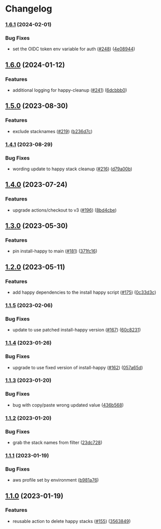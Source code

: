 # Changelog

### [1.6.1](https://github.com/chanzuckerberg/github-actions/compare/happy-cleanup-v1.6.0...happy-cleanup-v1.6.1) (2024-02-01)


### Bug Fixes

* set the OIDC token env variable for auth ([#248](https://github.com/chanzuckerberg/github-actions/issues/248)) ([4e08944](https://github.com/chanzuckerberg/github-actions/commit/4e08944080c55d70d2ce27c4ee8a257c5e81c05e))

## [1.6.0](https://github.com/chanzuckerberg/github-actions/compare/happy-cleanup-v1.5.0...happy-cleanup-v1.6.0) (2024-01-12)


### Features

* additional logging for happy-cleanup ([#241](https://github.com/chanzuckerberg/github-actions/issues/241)) ([6dcbbb0](https://github.com/chanzuckerberg/github-actions/commit/6dcbbb001452371cb1e528abb2bca5e0f2bfb746))

## [1.5.0](https://github.com/chanzuckerberg/github-actions/compare/happy-cleanup-v1.4.1...happy-cleanup-v1.5.0) (2023-08-30)


### Features

* exclude stacknames ([#219](https://github.com/chanzuckerberg/github-actions/issues/219)) ([b236d7c](https://github.com/chanzuckerberg/github-actions/commit/b236d7c84fadb43e11c0a3f8f291df28b4d17a2e))

### [1.4.1](https://github.com/chanzuckerberg/github-actions/compare/happy-cleanup-v1.4.0...happy-cleanup-v1.4.1) (2023-08-29)


### Bug Fixes

* wording update to happy stack cleanup ([#216](https://github.com/chanzuckerberg/github-actions/issues/216)) ([d79a00b](https://github.com/chanzuckerberg/github-actions/commit/d79a00be4fc3909c51a27115bc3c09adf191d27c))

## [1.4.0](https://github.com/chanzuckerberg/github-actions/compare/happy-cleanup-v1.3.0...happy-cleanup-v1.4.0) (2023-07-24)


### Features

* upgrade actions/checkout to v3 ([#196](https://github.com/chanzuckerberg/github-actions/issues/196)) ([8bd4cbe](https://github.com/chanzuckerberg/github-actions/commit/8bd4cbe77bd5d616f90bf539bb11b97109cfa510))

## [1.3.0](https://github.com/chanzuckerberg/github-actions/compare/happy-cleanup-v1.2.0...happy-cleanup-v1.3.0) (2023-05-30)


### Features

* pin install-happy to main ([#181](https://github.com/chanzuckerberg/github-actions/issues/181)) ([371fc16](https://github.com/chanzuckerberg/github-actions/commit/371fc16845bfb8dd4b1b13b5ec9a56e14e81203c))

## [1.2.0](https://github.com/chanzuckerberg/github-actions/compare/happy-cleanup-v1.1.5...happy-cleanup-v1.2.0) (2023-05-11)


### Features

* add happy dependencies to the install happy script ([#175](https://github.com/chanzuckerberg/github-actions/issues/175)) ([0c33d3c](https://github.com/chanzuckerberg/github-actions/commit/0c33d3c782cb6475fe9e8fbca4046ced74789e4a))

### [1.1.5](https://github.com/chanzuckerberg/github-actions/compare/happy-cleanup-v1.1.4...happy-cleanup-v1.1.5) (2023-02-06)


### Bug Fixes

* update to use patched install-happy version ([#167](https://github.com/chanzuckerberg/github-actions/issues/167)) ([60c8231](https://github.com/chanzuckerberg/github-actions/commit/60c82314b1b6b416fb6a688e08bae47247bc640b))

### [1.1.4](https://github.com/chanzuckerberg/github-actions/compare/happy-cleanup-v1.1.3...happy-cleanup-v1.1.4) (2023-01-26)


### Bug Fixes

* upgrade to use fixed version of install-happy ([#162](https://github.com/chanzuckerberg/github-actions/issues/162)) ([057a65d](https://github.com/chanzuckerberg/github-actions/commit/057a65d3cd2ce807a34c4663d65a70ed69f680f7))

### [1.1.3](https://github.com/chanzuckerberg/github-actions/compare/happy-cleanup-v1.1.2...happy-cleanup-v1.1.3) (2023-01-20)


### Bug Fixes

* bug with copy/paste wrong updated value ([436b568](https://github.com/chanzuckerberg/github-actions/commit/436b568e85e7daaf88437615ddbc0726de64d281))

### [1.1.2](https://github.com/chanzuckerberg/github-actions/compare/happy-cleanup-v1.1.1...happy-cleanup-v1.1.2) (2023-01-20)


### Bug Fixes

* grab the stack names from filter ([23dc728](https://github.com/chanzuckerberg/github-actions/commit/23dc728bc594ac16e24f4eba7f441120a2190b86))

### [1.1.1](https://github.com/chanzuckerberg/github-actions/compare/happy-cleanup-v1.1.0...happy-cleanup-v1.1.1) (2023-01-19)


### Bug Fixes

* aws profile set by environment ([b981a76](https://github.com/chanzuckerberg/github-actions/commit/b981a76c14fda34e2c7e5667a71e6312598f7ed3))

## [1.1.0](https://github.com/chanzuckerberg/github-actions/compare/happy-cleanup-v1.0.0...happy-cleanup-v1.1.0) (2023-01-19)


### Features

* reusable action to delete happy stacks ([#155](https://github.com/chanzuckerberg/github-actions/issues/155)) ([3563849](https://github.com/chanzuckerberg/github-actions/commit/356384951fc169afca975e1b806f33272fcb97ca))
